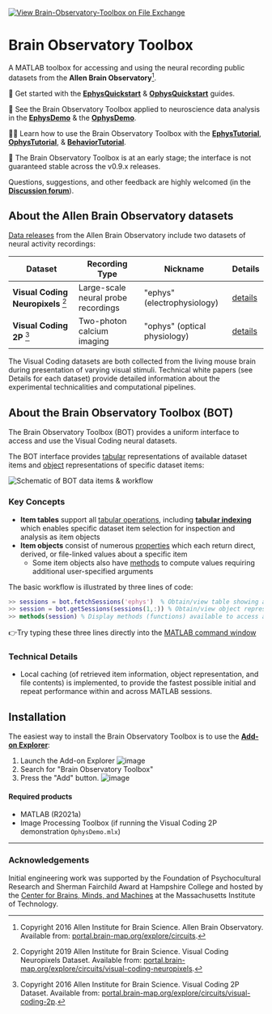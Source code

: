 [![View Brain-Observatory-Toolbox on File Exchange](https://www.mathworks.com/matlabcentral/images/matlab-file-exchange.svg)](https://www.mathworks.com/matlabcentral/fileexchange/90900-brain-observatory-toolbox)

# Brain Observatory Toolbox
A MATLAB toolbox for accessing and using the neural recording public datasets from the **Allen Brain Observatory**[^1]. 

:rocket: Get started with the [**EphysQuickstart**](https://viewer.mathworks.com/?viewer=live_code&url=https%3A%2F%2Fwww.mathworks.com%2Fmatlabcentral%2Fmlc-downloads%2Fdownloads%2F85a3255c-4ff5-42ef-9c10-b441318b4322%2F12bc63aa-aa55-48cc-8877-ea73b37dea59%2Ffiles%2FEphysQuickstart.mlx&embed=web) & [**OphysQuickstart**](https://viewer.mathworks.com/?viewer=live_code&url=https%3A%2F%2Fwww.mathworks.com%2Fmatlabcentral%2Fmlc-downloads%2Fdownloads%2F85a3255c-4ff5-42ef-9c10-b441318b4322%2F12bc63aa-aa55-48cc-8877-ea73b37dea59%2Ffiles%2FOphysQuickstart.mlx&embed=web) guides.

:microscope: See the Brain Observatory Toolbox applied to neuroscience data analysis in the [**EphysDemo**](https://viewer.mathworks.com/?viewer=live_code&url=https%3A%2F%2Fwww.mathworks.com%2Fmatlabcentral%2Fmlc-downloads%2Fdownloads%2F85a3255c-4ff5-42ef-9c10-b441318b4322%2F12bc63aa-aa55-48cc-8877-ea73b37dea59%2Ffiles%2Fdemos%2FEphysDemo.mlx&embed=web) & the [**OphysDemo**](https://viewer.mathworks.com/?viewer=live_code&url=https%3A%2F%2Fwww.mathworks.com%2Fmatlabcentral%2Fmlc-downloads%2Fdownloads%2F85a3255c-4ff5-42ef-9c10-b441318b4322%2F12bc63aa-aa55-48cc-8877-ea73b37dea59%2Ffiles%2Fdemos%2FOphysDemo.mlx&embed=web).

:woman_teacher: Learn how to use the Brain Observatory Toolbox with the [**EphysTutorial**](https://viewer.mathworks.com/?viewer=live_code&url=https%3A%2F%2Fwww.mathworks.com%2Fmatlabcentral%2Fmlc-downloads%2Fdownloads%2F85a3255c-4ff5-42ef-9c10-b441318b4322%2F12bc63aa-aa55-48cc-8877-ea73b37dea59%2Ffiles%2Ftutorials%2FEphysTutorial.mlx&embed=web), [**OphysTutorial**](https://viewer.mathworks.com/?viewer=live_code&url=https%3A%2F%2Fwww.mathworks.com%2Fmatlabcentral%2Fmlc-downloads%2Fdownloads%2F85a3255c-4ff5-42ef-9c10-b441318b4322%2F12bc63aa-aa55-48cc-8877-ea73b37dea59%2Ffiles%2Ftutorials%2FOphysTutorial.mlx&embed=web), & [**BehaviorTutorial**](https://viewer.mathworks.com/?viewer=live_code&url=https%3A%2F%2Fwww.mathworks.com%2Fmatlabcentral%2Fmlc-downloads%2Fdownloads%2F85a3255c-4ff5-42ef-9c10-b441318b4322%2F12bc63aa-aa55-48cc-8877-ea73b37dea59%2Ffiles%2Ftutorials%2FBehaviorTutorial.mlx&embed=web).

:construction: The Brain Observatory Toolbox is at an early stage; the interface is not guaranteed stable across the v0.9.x releases. 

Questions, suggestions, and other feedback are highly welcomed (in the **[Discussion forum](https://github.com/emeyers/Brain-Observatory-Toolbox/discussions/118)**).

## About the Allen Brain Observatory datasets
[Data releases](https://portal.brain-map.org/latest-data-release) from the Allen Brain Observatory include two datasets of neural activity recordings: 

| Dataset | Recording Type | Nickname | Details |
| --- | --- | --- | --- |
| **Visual Coding Neuropixels** [^2] | Large-scale neural probe recordings | "ephys" (electrophysiology) | [details](https://portal.brain-map.org/explore/circuits/visual-coding-neuropixels) |
| **Visual Coding 2P** [^3] | Two-photon calcium imaging | "ophys" (optical physiology) | [details](http://portal.brain-map.org/explore/circuits/visual-coding-2p) |

The Visual Coding datasets are both collected from the living mouse brain during presentation of varying visual stimuli. Technical white papers (see Details for each dataset) provide detailed information about the experimental technicalities and computational pipelines. 

## About the Brain Observatory Toolbox (BOT) 
 
The Brain Observatory Toolbox (BOT) provides a uniform interface to access and use the Visual Coding neural datasets. 

The BOT interface provides [tabular](https://www.mathworks.com/help/matlab/matlab_prog/access-data-in-a-table.html) representations of available dataset items and [object](https://www.mathworks.com/help/matlab/matlab_oop/operations-with-objects.html) representations of specific dataset items: 

![Schematic of BOT data items & workflow](https://user-images.githubusercontent.com/23032671/188445081-9971259e-a430-4036-a84b-bcd46c950a50.png)

### Key Concepts
* **Item tables** support all [tabular operations](https://www.mathworks.com/help/matlab/tables.html), including [**tabular indexing**](https://www.mathworks.com/help/matlab/matlab_prog/access-data-in-a-table.html) which enables specific dataset item selection for inspection and analysis as item objects
* **Item objects** consist of numerous [properties](https://www.mathworks.com/help/matlab/properties-storing-data-and-state.html) which each return direct, derived, or file-linked values about a specific item
  * Some item objects also have [methods](https://www.mathworks.com/help/matlab/methods-defining-operations.html?s_tid=CRUX_lftnav) to compute values requiring additional user-specified arguments 

The basic workflow is illustrated by three lines of code: 
```matlab
>> sessions = bot.fetchSessions('ephys')  % Obtain/view table showing available ephys session items
>> session = bot.getSessions(sessions(1,:)) % Obtain/view object representing first available session item
>> methods(session) % Display methods (functions) available to access additional session item values
```
👉Try typing these three lines directly into the [MATLAB command window](https://www.mathworks.com/help/matlab/ref/commandwindow.html#:~:text=The%20Command%20Window%20is%20always,as%20the%20Editor%2C%20type%20commandwindow%20)

### Technical Details
* Local caching (of retrieved item information, object representation, and file contents) is implemented, to provide the fastest possible initial and repeat performance within and across MATLAB sessions.

## Installation

The easiest way to install the Brain Observatory Toolbox is to use the [**Add-on Explorer**](https://www.mathworks.com/products/matlab/add-on-explorer.html): 
1. Launch the Add-on Explorer ![image](https://user-images.githubusercontent.com/23032671/188336991-77ba49f1-d70d-4111-a265-3f9ba284bb8d.png)
2. Search for "Brain Observatory Toolbox"
3. Press the "Add" button. ![image](https://user-images.githubusercontent.com/23032671/188341517-6c2d372a-9eac-4aed-974a-a102880212da.png)

#### Required products
* MATLAB (R2021a)
* Image Processing Toolbox (if running the Visual Coding 2P demonstration `OphysDemo.mlx`)

----
### Acknowledgements 

Initial engineering work was supported by the Foundation of Psychocultural Research and Sherman Fairchild Award at Hampshire College and hosted by the [Center for Brains, Minds, and Machines](https://cbmm.mit.edu/) at the Massachusetts Institute of Technology. 


[^1]: Copyright 2016 Allen Institute for Brain Science. Allen Brain Observatory. Available from: [portal.brain-map.org/explore/circuits](http://portal.brain-map.org/explore/circuits).

[^2]: Copyright 2019 Allen Institute for Brain Science. Visual Coding Neuropixels Dataset. Available from: [portal.brain-map.org/explore/circuits/visual-coding-neuropixels](https://portal.brain-map.org/explore/circuits/visual-coding-neuropixels).

[^3]: Copyright 2016 Allen Institute for Brain Science. Visual Coding 2P Dataset. Available from: [portal.brain-map.org/explore/circuits/visual-coding-2p](http://portal.brain-map.org/explore/circuits/visual-coding-2p).

